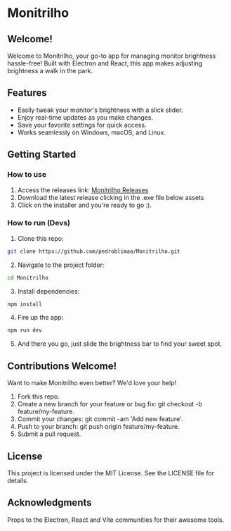 # Monitrilho

## Welcome!

Welcome to Monitrilho, your go-to app for managing monitor brightness hassle-free! Built with Electron and React, this app makes adjusting brightness a walk in the park.

## Features 

- Easily tweak your monitor's brightness with a slick slider.
- Enjoy real-time updates as you make changes.
- Save your favorite settings for quick access.
- Works seamlessly on Windows, macOS, and Linux.


## Getting Started

### How to use

  1. Access the releases link: [Monitrilho Releases](https://github.com/pedroblimaa/Monitrilho/releases)
  2. Download the latest release clicking in the .exe file below assets
  3. Click on the installer and you're ready to go :).

### How to run (Devs)

  1. Clone this repo:
  ```bash
  git clone https://github.com/pedroblimaa/Monitrilho.git
  ```

  2. Navigate to the project folder:
  ```bash
  cd Monitrilho
  ```

  3. Install dependencies:
  ```bash
  npm install
  ```

  4. Fire up the app:
  ```bash
  npm run dev
  ```
  5. And there you go, just slide the brightness bar to find your sweet spot.

## Contributions Welcome!
Want to make Monitrilho even better? We'd love your help!

1. Fork this repo.
2. Create a new branch for your feature or bug fix: git checkout -b feature/my-feature.
3. Commit your changes: git commit -am 'Add new feature'.
4. Push to your branch: git push origin feature/my-feature.
5. Submit a pull request.

## License
This project is licensed under the MIT License. See the LICENSE file for details.

## Acknowledgments
Props to the Electron, React and Vite communities for their awesome tools.
